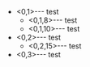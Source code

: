 * <0,1>---  test
	* <0,1,8>---  test
	* <0,1,10>---  test
* <0,2>---  test
	* <0,2,15>---  test
* <0,3>---  test
